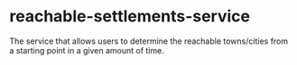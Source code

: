 # reachable-settlements-service
The service that allows users to determine the reachable towns/cities from a starting point in a given amount of time.
